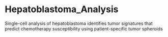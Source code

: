 # Hepatoblastoma_Analysis
Single-cell analysis of hepatoblastoma identifies tumor signatures that predict chemotherapy susceptibility using patient-specific tumor spheroids
